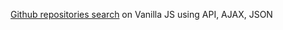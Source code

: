 [Github repositories search](https://mh-tahir.github.io/Github-search/) on Vanilla JS using API, AJAX, JSON
